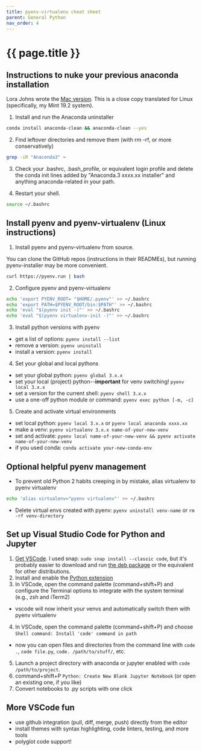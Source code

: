 ```yaml
---
title: pyenv-virtualenv cheat sheet
parent: General Python
nav_order: 4
---
```


# {{ page.title }}

## Instructions to nuke your previous anaconda installation

Lora Johns wrote the [Mac version](https://github.com/lorarjohns/awesomeVenvs). This is a close copy translated for Linux (specifically, my Mint 19.2 system).

1. Install and run the Anaconda uninstaller

```sh
conda install anaconda-clean && anaconda-clean --yes
```

2. Find leftover directories and remove them (with rm -rf, or more conservatively)

```sh
grep -iR "Anaconda3" ~
```

3. Check your .bashrc, .bash_profile, or equivalent login profile and delete the conda init lines added by "Anaconda.3 xxxx.xx installer" and anything anaconda-related in your path.

4. Restart your shell.

```sh
source ~/.bashrc
```

## Install pyenv and pyenv-virtualenv (Linux instructions)

1. Install pyenv and pyenv-virtualenv from source. 

You can clone the GitHub repos (instructions in their READMEs), but running pyenv-installer may be more convenient.

```sh
curl https://pyenv.run | bash
```

2. Configure pyenv and pyenv-virtualenv

```sh
echo 'export PYENV_ROOT= "$HOME/.pyenv"' >> ~/.bashrc
echo 'export PATH=$PYENV_ROOT/bin:$PATH"' >> ~/.bashrc
echo 'eval "$(pyenv init -)"' >> ~/.bashrc
echo 'eval "$(pyenv virtualenv-init -)"' >> ~/.bashrc
```

3. Install python versions with pyenv

- get a list of options: `pyenv install --list`
- remove a version: `pyenv uninstall`
- install a version: `pyenv install`

4. Set your global and local pythons

- set your global python: `pyenv global 3.x.x`
- set your local (project) python--**important** for venv switching! `pyenv local 3.x.x`
- set a version for the current shell: `pyenv shell 3.x.x`
- use a one-off python module or command: `pyenv exec python [-m, -c]`

5. Create and activate virtual environments

- set local python: `pyenv local 3.x.x` or `pyenv local anaconda xxxx.xx`
- make a venv: `pyenv virtualenv 3.x.x name-of-your-new-venv`
- set and activate: `pyenv local name-of-your-new-venv && pyenv activate name-of-your-new-venv`
- if you used conda: `conda activate your-new-conda-env`

## Optional helpful pyenv management

- To prevent old Python 2 habits creeping in by mistake, alias virtualenv to pyenv virtualenv

```sh
echo 'alias virtualenv="pyenv virtualenv"' >> ~/.bashrc
```

- Delete virtual envs created with pyenv: `pyenv uninstall venv-name` or `rm -rf venv-directory`

## Set up Visual Studio Code for Python and Jupyter

1. [Get VSCode](https://code.visualstudio.com/docs/setup/linux). I used snap: `sudo snap install --classic code`, but it's probably easier to download and run [the deb package](https://go.microsoft.com/fwlink/?LinkID=760868) or the equivalent for other distributions.
2. Install and enable the [Python extension](https://github.com/Microsoft/vscode-python)
3. In VSCode, open the command palette (command+shift+P) and configure the Terminal options to integrate with the system terminal (e.g., zsh and iTerm2)

- vscode will now inherit your venvs and automatically switch them with pyenv virtualenv

4. In VSCode, open the command palette (command+shift+P) and choose `Shell command: Install 'code' command in path`

- now you can open files and directories from the command line with `code .`, `code file.py`, `code. /path/to/stuff/`, etc.

5. Launch a project directory with anaconda or jupyter enabled with `code /path/to/project`.
6. command+shift+P `Python: Create New Blank Jupyter Notebook` (or open an existing one, if you like)
7. Convert notebooks to .py scripts with one click

## More VSCode fun

- use github integration (pull, diff, merge, push) directly from the editor
- install themes with syntax highlighting, code linters, testing, and more tools
- polyglot code support!